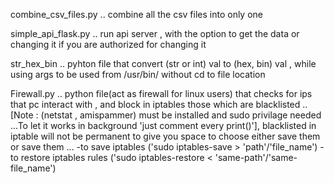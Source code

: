 combine_csv_files.py .. combine all the csv files into only one

simple_api_flask.py ..  run api server , with the option to get the data or changing it if you are authorized for changing it

str_hex_bin .. pyhton file that convert (str or int) val to (hex, bin) val , while using args to be used from /usr/bin/ without cd to file location 

Firewall.py .. python file(act as firewall for linux users) that checks for ips that pc interact with , and block in iptables those which are blacklisted .. [Note : (netstat , amispammer) must be installed and sudo privilage needed ...To let it works in background 'just comment every print()'], blacklisted in iptable will not be permanent to give you space to choose either save them or save them  ... 
-to save iptables ('sudo iptables-save > 'path'/'file_name')
-to restore iptables rules ('sudo iptables-restore < 'same-path'/'same-file_name')
